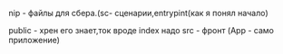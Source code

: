 nip - файлы для сбера.(sc- сценарии,entrypint(как я понял начало)

public - хрен его знает,ток вроде index надо
src - фронт (App - само приложение)
